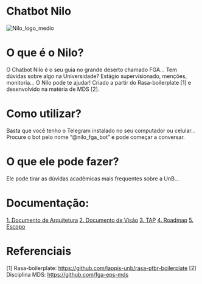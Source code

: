 # Chatbot Nilo

![Nilo_logo_medio](https://user-images.githubusercontent.com/48720096/66086797-9c5a9200-e54b-11e9-973f-3ed3427c09a3.jpeg)

# O que é o Nilo?

O Chatbot Nilo é o seu guia no grande deserto chamado FGA…
Tem dúvidas sobre algo na Universidade? Estágio supervisionado, menções, monitoria… O Nilo pode te ajudar!
Criado a partir do Rasa-boilerplate [1] e desenvolvido na matéria de MDS [2].

# Como utilizar?

Basta que você tenho o Telegram instalado no seu computador ou celular…
Procure o bot pelo nome “@nilo_fga_bot” e pode começar a conversar.

# O que ele pode fazer?

Ele pode tirar as dúvidas acadêmicas mais frequentes sobre a UnB…

# Documentação:
[1. Documento de Arquitetura](
 https://github.com/fga-eps-mds/2019.2-Chatbot-Nilo/blob/develop/docs/DocumentoDeArquitetura.md) 
[2. Documento de Visão](https://github.com/fga-eps-mds/2019.2-Chatbot-Nilo/blob/develop/docs/DocumentoDeVisao.md)
[3. TAP](https://github.com/fga-eps-mds/2019.2-Chatbot-Nilo/blob/develop/docs/TAP.md)
[4. Roadmap](https://github.com/fga-eps-mds/2019.2-Chatbot-Nilo/blob/develop/docs/Roadmap.md)
[5. Escopo](https://github.com/fga-eps-mds/2019.2-Chatbot-Nilo/blob/develop/docs/Escopo.md)

# Referenciais
[1] Rasa-boilerplate: <https://github.com/lappis-unb/rasa-ptbr-boilerplate>
[2] Disciplina MDS: <https://github.com/fga-eps-mds>
